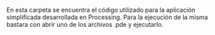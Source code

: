 En esta carpeta se encuentra el código utilizado para la aplicación simplificada desarrollada en Processing. Para la ejecución de la misma bastara con abrir uno de los archivos .pde y ejecutarlo.
